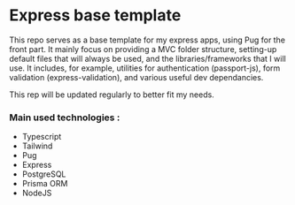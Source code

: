 # Express base template

This repo serves as a base template for my express apps, using Pug for the front part. It mainly focus on providing
a MVC folder structure, setting-up default files that will always be used, and the libraries/frameworks that I will use.
It includes, for example, utilities for authentication (passport-js), form validation (express-validation), and various useful dev
dependancies. 

This rep will be updated regularly to better fit my needs.

### Main used technologies :
- Typescript
- Tailwind
- Pug
- Express
- PostgreSQL
- Prisma ORM
- NodeJS